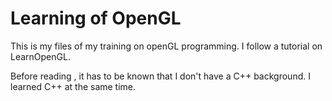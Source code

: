 # Learning of OpenGL

This is my files of my training on openGL programming. I follow a tutorial on LearnOpenGL.

Before reading , it has to be known that I don't have a C++ background. I learned C++ at the same time.

